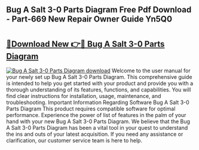 ## Bug A Salt 3-0 Parts Diagram Free Pdf Download - Part-669 New Repair Owner Guide Yn5Q0

# <h2><a href="http://dfn4g2.blite.top/?on=Bug+A+Salt+3-0+Parts+Diagram">🔗Download New 👉🔴 Bug A Salt 3-0 Parts Diagram</a></h2>

[![Bug A Salt 3-0 Parts Diagram download](https://i.imgur.com/lujVjoI.png)](http://dfn4g2.blite.top/?on=Bug+A+Salt+3-0+Parts+Diagram)
Welcome to the user manual for your newly set up Bug A Salt 3-0 Parts Diagram. This comprehensive guide is intended to help you get started with your product and provide you with a thorough understanding of its features, functions, and capabilities. You will find clear instructions for installation, usage, maintenance, and troubleshooting. Important Information Regarding Software Bug A Salt 3-0 Parts Diagram This product requires compatible software for optimal performance. Experience the power of list of features in the palm of your hand with your new Bug A Salt 3-0 Parts Diagram. We believe that the Bug A Salt 3-0 Parts Diagram has been a vital tool in your quest to understand the ins and outs of your latest acquisition. If you need any assistance or clarification, our customer service team is here to help.
